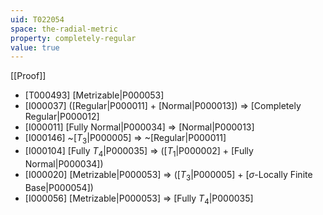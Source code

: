 ```yaml
---
uid: T022054
space: the-radial-metric
property: completely-regular
value: true
---
```

[[Proof]]

* [T000493] [Metrizable|P000053]
* [I000037] ([Regular|P000011] + [Normal|P000013]) => [Completely Regular|P000012]
* [I000011] [Fully Normal|P000034] => [Normal|P000013]
* [I000146] ~[$T_3$|P000005] => ~[Regular|P000011]
* [I000104] [Fully $T_4$|P000035] => ([$T_1$|P000002] + [Fully Normal|P000034])
* [I000020] [Metrizable|P000053] => ([$T_3$|P000005] + [$\sigma$-Locally Finite Base|P000054])
* [I000056] [Metrizable|P000053] => [Fully $T_4$|P000035]

